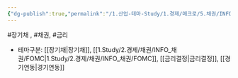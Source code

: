```yaml
---
{"dg-publish":true,"permalink":"/1.산업-테마-Study/1.경제/매크로/5.채권/INFO_채권/10y/","created":"2024-11-20T21:02:27.393+09:00","updated":"2025-06-03T20:07:19.921+09:00"}
---
```


#장기채 , #채권, #금리 


- 테마구분: [[장기채\|장기채]], [[1.Study/2.경제/채권/INFO_채권/FOMC\|1.Study/2.경제/채권/INFO_채권/FOMC]], [[금리결정\|금리결정]], [[경기연동\|경기연동]]